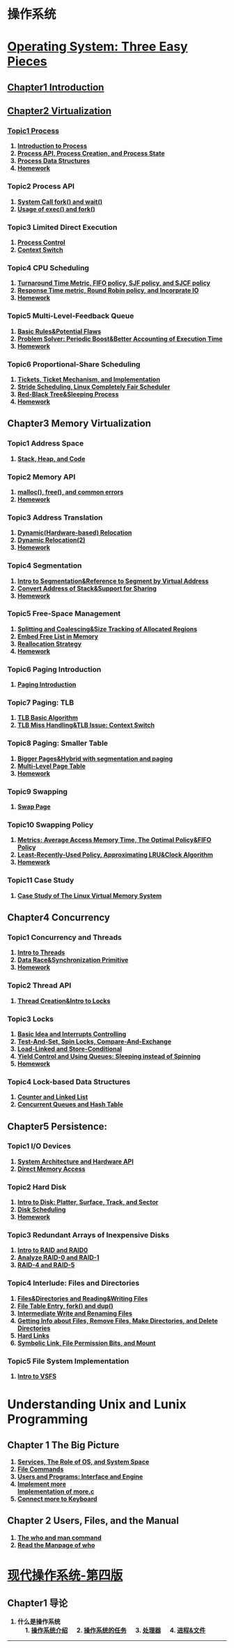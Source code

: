 # 操作系统
  
# <strong> [Operating System: Three Easy Pieces](https://pages.cs.wisc.edu/~remzi/OSTEP/)
## [Chapter1 Introduction](https://github.com/KingArthur0205/Operarting-System/blob/main/Operating%20System_Three%20Easy%20Pieces%20Note/Ch1%20Introduction/%E3%80%90OS%E3%80%91Day6.pdf)
## [Chapter2 Virtualization](https://github.com/KingArthur0205/Operarting-System/tree/main/Operating%20System_Three%20Easy%20Pieces%20Note/Ch2%20Virtualization/Topic%201%20Process)
### [Topic1 Process](https://github.com/KingArthur0205/Operarting-System/tree/main/Operating%20System_Three%20Easy%20Pieces%20Note/Ch2%20Virtualization/Topic%201%20Process)
1. [Introduction to Process](https://github.com/KingArthur0205/Operarting-System/blob/main/Operating%20System_Three%20Easy%20Pieces%20Note/Ch2%20Virtualization/Topic%201%20Process/%E3%80%90OS%E3%80%91Day6(2).pdf)
2. [Process API, Process Creation, and Process State](https://github.com/KingArthur0205/Operarting-System/blob/main/Operating%20System_Three%20Easy%20Pieces%20Note/Ch2%20Virtualization/Topic%201%20Process/%E3%80%90OS%E3%80%91Day7.pdf)
3. [Process Data Structures](https://github.com/KingArthur0205/Operarting-System/blob/main/Operating%20System_Three%20Easy%20Pieces%20Note/Ch2%20Virtualization/Topic%201%20Process/%E3%80%90OS%E3%80%91Day7\(2%EF%BC%89.pdf)
4. [Homework](https://github.com/KingArthur0205/Operarting-System/blob/main/Operating%20System_Three%20Easy%20Pieces%20Note/Ch2%20Virtualization/Topic%201%20Process/%E3%80%90OS%E3%80%91Day7(3).pdf)
### Topic2 Process API
1. [System Call fork() and wait()](https://github.com/KingArthur0205/Operarting-System/blob/main/Operating%20System_Three%20Easy%20Pieces%20Note/Ch2%20Virtualization/Topic%202%20Process%20API/%E3%80%90OS%E3%80%91Day8.pdf)
2. [Usage of exec() and fork()](https://github.com/KingArthur0205/Operarting-System/blob/main/Operating%20System_Three%20Easy%20Pieces%20Note/Ch2%20Virtualization/Topic%202%20Process%20API/%E3%80%90OS%E3%80%91Day8(2).pdf)
### Topic3 Limited Direct Execution
1. [Process Control](https://github.com/KingArthur0205/Operarting-System/blob/main/Operating%20System_Three%20Easy%20Pieces%20Note/Ch2%20Virtualization/Topic%203%20Limited%20Direct%20Execution/%E3%80%90OS%E3%80%91Day10.pdf)
2. [Context Switch](https://github.com/KingArthur0205/Operarting-System/blob/main/Operating%20System_Three%20Easy%20Pieces%20Note/Ch2%20Virtualization/Topic%203%20Limited%20Direct%20Execution/%E3%80%90OS%E3%80%91Day11.pdf)
### Topic4 CPU Scheduling
1. [Turnaround Time Metric, FIFO policy, SJF policy, and SJCF policy](https://github.com/KingArthur0205/Operarting-System/blob/main/Operating%20System_Three%20Easy%20Pieces%20Note/Ch2%20Virtualization/Topic%204%20CPU%20Scheduling/%E3%80%90OS%E3%80%91Day12.pdf)
2. [Response Time metric, Round Robin policy, and Incorprate IO](https://github.com/KingArthur0205/Operarting-System/blob/main/Operating%20System_Three%20Easy%20Pieces%20Note/Ch2%20Virtualization/Topic%204%20CPU%20Scheduling/%E3%80%90OS%E3%80%91Day12(2).pdf)
3. [Homework](https://github.com/KingArthur0205/Operarting-System/blob/main/Operating%20System_Three%20Easy%20Pieces%20Note/Ch2%20Virtualization/Topic%204%20CPU%20Scheduling/%E3%80%90OS%E3%80%91Day12(3).pdf)
### Topic5 Multi-Level-Feedback Queue
1. [Basic Rules&Potential Flaws](https://github.com/KingArthur0205/Operarting-System/blob/main/Operating%20System_Three%20Easy%20Pieces%20Note/Ch2%20Virtualization/Topic%205%20Multi-Level-Feedback%20Queue/%E3%80%90OS%E3%80%91Day13.pdf)
2. [Problem Solver: Periodic Boost&Better Accounting of Execution Time](https://github.com/KingArthur0205/Operarting-System/blob/main/Operating%20System_Three%20Easy%20Pieces%20Note/Ch2%20Virtualization/Topic%205%20Multi-Level-Feedback%20Queue/%E3%80%90OS%E3%80%91Day13(2).pdf)
3. [Homework](https://github.com/KingArthur0205/Operarting-System/blob/main/Operating%20System_Three%20Easy%20Pieces%20Note/Ch2%20Virtualization/Topic%205%20Multi-Level-Feedback%20Queue/%E3%80%90OS%E3%80%91Day13(3).pdf)
### Topic6 Proportional-Share Scheduling
1. [Tickets, Ticket Mechanism, and Implementation](https://github.com/KingArthur0205/Operarting-System/blob/main/Operating%20System_Three%20Easy%20Pieces%20Note/Ch2%20Virtualization/Topic%206%20Proportional-Share%20Scheduling/%E3%80%90OS%E3%80%91Day14.pdf)
2. [Stride Scheduling, Linux Completely Fair Scheduler](https://github.com/KingArthur0205/Operarting-System/blob/main/Operating%20System_Three%20Easy%20Pieces%20Note/Ch2%20Virtualization/Topic%206%20Proportional-Share%20Scheduling/%E3%80%90OS%E3%80%91Day15.pdf)
3. [Red-Black Tree&Sleeping Process](https://github.com/KingArthur0205/Operarting-System/blob/main/Operating%20System_Three%20Easy%20Pieces%20Note/Ch2%20Virtualization/Topic%206%20Proportional-Share%20Scheduling/%E3%80%90OS%E3%80%91Day15(2).pdf)
4. [Homework](https://github.com/KingArthur0205/Operarting-System/blob/main/Operating%20System_Three%20Easy%20Pieces%20Note/Ch2%20Virtualization/Topic%206%20Proportional-Share%20Scheduling/%E3%80%90OS%E3%80%91Day15(3).pdf)
## Chapter3 Memory Virtualization
### Topic1 Address Space
1. [Stack, Heap, and Code](https://github.com/KingArthur0205/Operarting-System/blob/main/Operating%20System_Three%20Easy%20Pieces%20Note/Ch3%20Memory%20Virtualization/Topic1%20Address%20Space/%E3%80%90OS%E3%80%91Day16.pdf)
### Topic2 Memory API
1. [malloc(), free(), and common errors](https://github.com/KingArthur0205/Operarting-System/blob/main/Operating%20System_Three%20Easy%20Pieces%20Note/Ch3%20Memory%20Virtualization/Topic2%20Memory%20API/%E3%80%90OS%E3%80%91Day17.pdf)
2. [Homework](https://github.com/KingArthur0205/Operarting-System/blob/main/Operating%20System_Three%20Easy%20Pieces%20Note/Ch3%20Memory%20Virtualization/Topic2%20Memory%20API/%E3%80%90OS%E3%80%91Day17(2).pdf)
### Topic3 Address Translation
1. [Dynamic(Hardware-based) Relocation](https://github.com/KingArthur0205/Operarting-System/blob/main/Operating%20System_Three%20Easy%20Pieces%20Note/Ch3%20Memory%20Virtualization/Topic3%20Address%20Translation/%E3%80%90OS%E3%80%91Day17(3).pdf)
2. [Dynamic Relocation(2)](https://github.com/KingArthur0205/Operarting-System/blob/main/Operating%20System_Three%20Easy%20Pieces%20Note/Ch3%20Memory%20Virtualization/Topic3%20Address%20Translation/%E3%80%90OS%E3%80%91Day18.pdf)
3. [Homework](https://github.com/KingArthur0205/Operarting-System/blob/main/Operating%20System_Three%20Easy%20Pieces%20Note/Ch3%20Memory%20Virtualization/Topic3%20Address%20Translation/%E3%80%90OS%E3%80%91Day18(2).pdf)
### Topic4 Segmentation
1. [Intro to Segmentation&Reference to Segment by Virtual Address](https://github.com/KingArthur0205/Operarting-System/blob/main/Operating%20System_Three%20Easy%20Pieces%20Note/Ch3%20Memory%20Virtualization/Topic4%20Segmentation/%E3%80%90OS%E3%80%91Day19.pdf)
2. [Convert Address of Stack&Support for Sharing](https://github.com/KingArthur0205/Operarting-System/blob/main/Operating%20System_Three%20Easy%20Pieces%20Note/Ch3%20Memory%20Virtualization/Topic4%20Segmentation/%E3%80%90OS%E3%80%91Day19(2).pdf)
3. [Homework](https://github.com/KingArthur0205/Operarting-System/blob/main/Operating%20System_Three%20Easy%20Pieces%20Note/Ch3%20Memory%20Virtualization/Topic4%20Segmentation/%E3%80%90OS%E3%80%91Day19(3).pdf)
### Topic5 Free-Space Management
1. [Splitting and Coalescing&Size Tracking of Allocated Regions](https://github.com/KingArthur0205/Operarting-System/blob/main/Operating%20System_Three%20Easy%20Pieces%20Note/Ch3%20Memory%20Virtualization/Topic5%20Free-Space%20Management/%E3%80%90OS%E3%80%91Day20.pdf)
2. [Embed Free List in Memory](https://github.com/KingArthur0205/Operarting-System/blob/main/Operating%20System_Three%20Easy%20Pieces%20Note/Ch3%20Memory%20Virtualization/Topic5%20Free-Space%20Management/%E3%80%90OS%E3%80%91Day20(2).pdf)
3. [Reallocation Strategy](https://github.com/KingArthur0205/Operarting-System/blob/main/Operating%20System_Three%20Easy%20Pieces%20Note/Ch3%20Memory%20Virtualization/Topic5%20Free-Space%20Management/%E3%80%90OS%E3%80%91Day20(3).pdf)
4. [Homework](https://github.com/KingArthur0205/Operarting-System/blob/main/Operating%20System_Three%20Easy%20Pieces%20Note/Ch3%20Memory%20Virtualization/Topic5%20Free-Space%20Management/%E3%80%90OS%E3%80%91Day20(4).pdf)
### Topic6 Paging Introduction
1. [Paging Introduction](https://github.com/KingArthur0205/Operarting-System/blob/main/Operating%20System_Three%20Easy%20Pieces%20Note/Ch3%20Memory%20Virtualization/Topic6%20Paging_Introduction/%E3%80%90OS%E3%80%91Day21.pdf)
### Topic7 Paging: TLB
1. [TLB Basic Algorithm](https://github.com/KingArthur0205/Operarting-System/blob/main/Operating%20System_Three%20Easy%20Pieces%20Note/Ch3%20Memory%20Virtualization/Topic7%20Paging_TLB/%E3%80%90OS%E3%80%91Day23.pdf)
2. [TLB Miss Handling&TLB Issue: Context Switch](https://github.com/KingArthur0205/Operarting-System/blob/main/Operating%20System_Three%20Easy%20Pieces%20Note/Ch3%20Memory%20Virtualization/Topic7%20Paging_TLB/%E3%80%90OS%E3%80%91Day23(2).pdf)
### Topic8 Paging: Smaller Table
1. [Bigger Pages&Hybrid with segmentation and paging](https://github.com/KingArthur0205/Operarting-System/blob/main/Operating%20System_Three%20Easy%20Pieces%20Note/Ch3%20Memory%20Virtualization/Topic8%20Smaller%20Page%20Tables/%E3%80%90OS%E3%80%91Day24.pdf)
2. [Multi-Level Page Table](https://github.com/KingArthur0205/Operarting-System/blob/main/Operating%20System_Three%20Easy%20Pieces%20Note/Ch3%20Memory%20Virtualization/Topic8%20Smaller%20Page%20Tables/%E3%80%90OS%E3%80%91Day24(2).pdf)  
3. [Homework](https://github.com/KingArthur0205/Operarting-System/blob/main/Operating%20System_Three%20Easy%20Pieces%20Note/Ch3%20Memory%20Virtualization/Topic8%20Smaller%20Page%20Tables/%E3%80%90OS%E3%80%91Day24(3).pdf)
### Topic9 Swapping
1. [Swap Page](https://github.com/KingArthur0205/Operarting-System/blob/main/Operating%20System_Three%20Easy%20Pieces%20Note/Ch3%20Memory%20Virtualization/Topic9%20Swapping/%E3%80%90OS%E3%80%91Day26.pdf)
### Topic10 Swapping Policy
1. [Metrics: Average Access Memory Time, The Optimal Policy&FIFO Policy](https://github.com/KingArthur0205/Operarting-System/blob/main/Operating%20System_Three%20Easy%20Pieces%20Note/Ch3%20Memory%20Virtualization/Topic9%20Swapping/%E3%80%90OS%E3%80%91Day26.pdf)
2. [Least-Recently-Used Policy, Approximating LRU&Clock Algorithm](https://github.com/KingArthur0205/Operarting-System/blob/main/Operating%20System_Three%20Easy%20Pieces%20Note/Ch3%20Memory%20Virtualization/Topic10%20Swapping%20Policy/%E3%80%90OS%E3%80%91Day28.pdf)
3. [Homework](https://github.com/KingArthur0205/Operarting-System/blob/main/Operating%20System_Three%20Easy%20Pieces%20Note/Ch3%20Memory%20Virtualization/Topic10%20Swapping%20Policy/%E3%80%90OS%E3%80%91Day28(2).pdf)
### Topic11 Case Study
1. [Case Study of The Linux Virtual Memory System](https://github.com/KingArthur0205/Operarting-System/blob/main/Operating%20System_Three%20Easy%20Pieces%20Note/Ch3%20Memory%20Virtualization/Topic11%20Case%20Study/%E3%80%90OS%E3%80%91Day29.pdf)
## Chapter4 Concurrency
### Topic1 Concurrency and Threads
1. [Intro to Threads](https://github.com/KingArthur0205/Operarting-System/blob/main/Operating%20System_Three%20Easy%20Pieces%20Note/Ch4%20Concurrency/Topic1%20Concurrency%20and%20Threads/%E3%80%90OS%E3%80%91Day30.pdf)
2. [Data Race&Synchronization Primitive](https://github.com/KingArthur0205/Operarting-System/blob/main/Operating%20System_Three%20Easy%20Pieces%20Note/Ch4%20Concurrency/Topic1%20Concurrency%20and%20Threads/%E3%80%90OS%E3%80%91Day30(2).pdf)
3. [Homework](https://github.com/KingArthur0205/Operarting-System/blob/main/Operating%20System_Three%20Easy%20Pieces%20Note/Ch4%20Concurrency/Topic1%20Concurrency%20and%20Threads/%E3%80%90OS%E3%80%91Day30(3).pdf)
### Topic2 Thread API
1. [Thread Creation&Intro to Locks](https://github.com/KingArthur0205/Operarting-System/blob/main/Operating%20System_Three%20Easy%20Pieces%20Note/Ch4%20Concurrency/Topic2%20Thread%20API/%E3%80%90OS%E3%80%91Day31.pdf)
### Topic3 Locks
1. [Basic Idea and Interrupts Controlling](https://github.com/KingArthur0205/Operarting-System/blob/main/Operating%20System_Three%20Easy%20Pieces%20Note/Ch4%20Concurrency/Topic3%20Locks/%E3%80%90OS%E3%80%91Day32.pdf)
2. [Test-And-Set, Spin Locks, Compare-And-Exchange](https://github.com/KingArthur0205/Operarting-System/blob/main/Operating%20System_Three%20Easy%20Pieces%20Note/Ch4%20Concurrency/Topic3%20Locks/%E3%80%90OS%E3%80%91Day33.pdf)
3. [Load-Linked and Store-Conditional](https://github.com/KingArthur0205/Operarting-System/blob/main/Operating%20System_Three%20Easy%20Pieces%20Note/Ch4%20Concurrency/Topic3%20Locks/%E3%80%90OS%E3%80%91Day33(2).pdf)
4. [Yield Control and Using Queues: Sleeping instead of Spinning](https://github.com/KingArthur0205/Operarting-System/blob/main/Operating%20System_Three%20Easy%20Pieces%20Note/Ch4%20Concurrency/Topic3%20Locks/%E3%80%90OS%E3%80%91Day33(3).pdf)
5. [Homework](https://github.com/KingArthur0205/Operarting-System/blob/main/Operating%20System_Three%20Easy%20Pieces%20Note/Ch4%20Concurrency/Topic3%20Locks/%E3%80%90OS%E3%80%91Day34.pdf)
### Topic4 Lock-based Data Structures
1. [Counter and Linked List](https://github.com/KingArthur0205/Operarting-System/blob/main/Operating%20System_Three%20Easy%20Pieces%20Note/Ch4%20Concurrency/Topic3%20Locks/%E3%80%90OS%E3%80%91Day34.pdf)
2. [Concurrent Queues and Hash Table](https://github.com/KingArthur0205/Operarting-System/blob/main/Operating%20System_Three%20Easy%20Pieces%20Note/Ch4%20Concurrency/Topic4%20Lock-based%20Data%20Structures/%E3%80%90OS%E3%80%91Day35(2).pdf)
## Chapter5 Persistence:
### Topic1 I/O Devices
1. [System Architecture and Hardware API](https://github.com/KingArthur0205/Operarting-System/blob/main/Operating%20System_Three%20Easy%20Pieces%20Note/Ch5%20Persistence/Topic1%20IO%20Devices/%E3%80%90OS%E3%80%91Day38.pdf)
2. [Direct Memory Access](https://github.com/KingArthur0205/Operarting-System/blob/main/Operating%20System_Three%20Easy%20Pieces%20Note/Ch5%20Persistence/Topic1%20IO%20Devices/%E3%80%90OS%E3%80%91Day39.pdf)
### Topic2 Hard Disk
1. [Intro to Disk: Platter, Surface, Track, and Sector](https://github.com/KingArthur0205/Operarting-System/blob/main/Operating%20System_Three%20Easy%20Pieces%20Note/Ch5%20Persistence/Topic2%20Hard%20Disk%20Drive/%E3%80%90OS%E3%80%91Day40.pdf)
2. [Disk Scheduling](https://github.com/KingArthur0205/Operarting-System/blob/main/Operating%20System_Three%20Easy%20Pieces%20Note/Ch5%20Persistence/Topic2%20Hard%20Disk%20Drive/%E3%80%90OS%E3%80%91Day40(2).pdf)
3. [Homework](https://github.com/KingArthur0205/Operarting-System/blob/main/Operating%20System_Three%20Easy%20Pieces%20Note/Ch5%20Persistence/Topic2%20Hard%20Disk%20Drive/%E3%80%90OS%E3%80%91Day41.pdf)
### Topic3 Redundant Arrays of Inexpensive Disks
1. [Intro to RAID and RAID0](https://github.com/KingArthur0205/Operarting-System/blob/main/Operating%20System_Three%20Easy%20Pieces%20Note/Ch5%20Persistence/Topic3%20RAID/%E3%80%90OS%E3%80%91Day41(2).pdf)
2. [Analyze RAID-0 and RAID-1](https://github.com/KingArthur0205/Operarting-System/blob/main/Operating%20System_Three%20Easy%20Pieces%20Note/Ch5%20Persistence/Topic3%20RAID/%E3%80%90OS%E3%80%91Day42.pdf)
3. [RAID-4 and RAID-5](https://github.com/KingArthur0205/Operarting-System/blob/main/Operating%20System_Three%20Easy%20Pieces%20Note/Ch5%20Persistence/Topic3%20RAID/%E3%80%90OS%E3%80%91Day43.pdf)
### Topic4 Interlude: Files and Directories
1. [Files&Directories and Reading&Writing Files](https://github.com/KingArthur0205/Operarting-System/blob/main/Operating%20System_Three%20Easy%20Pieces%20Note/Ch5%20Persistence/Topic4%20Interlude%20Files%20and%20Directories/%E3%80%90OS%E3%80%91Day43(2).pdf)
2. [File Table Entry, fork() and dup()](https://github.com/KingArthur0205/Operarting-System/blob/main/Operating%20System_Three%20Easy%20Pieces%20Note/Ch5%20Persistence/Topic4%20Interlude%20Files%20and%20Directories/%E3%80%90OS%E3%80%91Day44.pdf)
3. [Intermediate Write and Renaming Files](https://github.com/KingArthur0205/Operarting-System/blob/main/Operating%20System_Three%20Easy%20Pieces%20Note/Ch5%20Persistence/Topic4%20Interlude%20Files%20and%20Directories/%E3%80%90OS%E3%80%91Day44(2).pdf)
4. [Getting Info about Files, Remove Files, Make Directories, and Delete Directories](https://github.com/KingArthur0205/Operarting-System/blob/main/Operating%20System_Three%20Easy%20Pieces%20Note/Ch5%20Persistence/Topic4%20Interlude%20Files%20and%20Directories/%E3%80%90OS%E3%80%91Day44(3).pdf)
5. [Hard Links](https://github.com/KingArthur0205/Operarting-System/blob/main/Operating%20System_Three%20Easy%20Pieces%20Note/Ch5%20Persistence/Topic4%20Interlude%20Files%20and%20Directories/%E3%80%90OS%E3%80%91Day45.pdf)
6. [Symbolic Link, File Permission Bits, and Mount](https://github.com/KingArthur0205/Operarting-System/blob/main/Operating%20System_Three%20Easy%20Pieces%20Note/Ch5%20Persistence/Topic4%20Interlude%20Files%20and%20Directories/%E3%80%90OS%E3%80%91Day46.pdf)
### Topic5 File System Implementation
1. [Intro to VSFS](https://github.com/KingArthur0205/Operarting-System/blob/main/Operating%20System_Three%20Easy%20Pieces%20Note/Ch5%20Persistence/Topic5%20File%20System%20Implementation/%E3%80%90OS%E3%80%91Day47.pdf)
  
# Understanding Unix and Lunix Programming
## Chapter 1 The Big Picture
1. [Services, The Role of OS, and System Space](https://github.com/KingArthur0205/Operarting-System/blob/main/Understanding%20Unix%20and%20Linux%20Programming/Ch1%20Unix%20Systems%20Programming_The%20Big%20Picture/%E3%80%90Linux_Programming%E3%80%91Day1.pdf)
2. [File Commands](https://github.com/KingArthur0205/Operarting-System/blob/main/Understanding%20Unix%20and%20Linux%20Programming/Ch1%20Unix%20Systems%20Programming_The%20Big%20Picture/%E3%80%90Linux_Programming%E3%80%91Day1(2).pdf)
3. [Users and Programs: Interface and Engine](https://github.com/KingArthur0205/Operarting-System/blob/main/Understanding%20Unix%20and%20Linux%20Programming/Ch1%20Unix%20Systems%20Programming_The%20Big%20Picture/%E3%80%90Linux_Programming%E3%80%91Day2.pdf)
5. [Implement more](https://github.com/KingArthur0205/Operarting-System/blob/main/Understanding%20Unix%20and%20Linux%20Programming/Ch1%20Unix%20Systems%20Programming_The%20Big%20Picture/%E3%80%90Linux_Programming%E3%80%91Day2(2).pdf) <br>
[Implementation of more.c](https://github.com/KingArthur0205/Operarting-System/blob/main/Understanding%20Unix%20and%20Linux%20Programming/Ch1%20Unix%20Systems%20Programming_The%20Big%20Picture/Code/more.c)
6. [Connect more to Keyboard](https://github.com/KingArthur0205/Operarting-System/blob/main/Understanding%20Unix%20and%20Linux%20Programming/Ch1%20Unix%20Systems%20Programming_The%20Big%20Picture/%E3%80%90Linux_Programming%E3%80%91Day3.pdf)
## Chapter 2 Users, Files, and the Manual
1. [The who and man command](https://github.com/KingArthur0205/Operarting-System/blob/main/Understanding%20Unix%20and%20Linux%20Programming/Ch2%20Users%2C%20Files%2C%20and%20the%20Manual/%E3%80%90Linux_Programming%E3%80%91Day3(2).pdf)
2. [Read the Manpage of who](https://github.com/KingArthur0205/Operarting-System/blob/main/Understanding%20Unix%20and%20Linux%20Programming/Ch2%20Users%2C%20Files%2C%20and%20the%20Manual/%E3%80%90Linux_Programming%E3%80%91Day3(3).pdf)

  # <strong> [现代操作系统-第四版]()
## Chapter1 导论
1. 什么是操作系统 <br>
&emsp; 1. [操作系统介绍](https://github.com/KingArthur0205/Operarting-System/blob/main/%E7%8E%B0%E4%BB%A3%E6%93%8D%E4%BD%9C%E7%B3%BB%E7%BB%9F%E7%AC%94%E8%AE%B0/Ch1%20%E5%AF%BC%E8%AE%BA/%E3%80%90OS%E3%80%91Day_1.pdf)
&emsp; 2. [操作系统的任务](https://github.com/KingArthur0205/Operarting-System/blob/main/%E7%8E%B0%E4%BB%A3%E6%93%8D%E4%BD%9C%E7%B3%BB%E7%BB%9F%E7%AC%94%E8%AE%B0/Ch1%20%E5%AF%BC%E8%AE%BA/%E3%80%90OS%E3%80%91Day2.pdf)
&emsp; 3. [处理器](https://github.com/KingArthur0205/Operarting-System/blob/main/%E7%8E%B0%E4%BB%A3%E6%93%8D%E4%BD%9C%E7%B3%BB%E7%BB%9F%E7%AC%94%E8%AE%B0/Ch1%20%E5%AF%BC%E8%AE%BA/%E3%80%90OS%E3%80%91Day3.pdf)
&emsp; 4. [进程&文件](https://github.com/KingArthur0205/Operarting-System/blob/main/%E7%8E%B0%E4%BB%A3%E6%93%8D%E4%BD%9C%E7%B3%BB%E7%BB%9F%E7%AC%94%E8%AE%B0/Ch1%20%E5%AF%BC%E8%AE%BA/%E3%80%90OS%E3%80%91Day4.pdf)
<hr>
